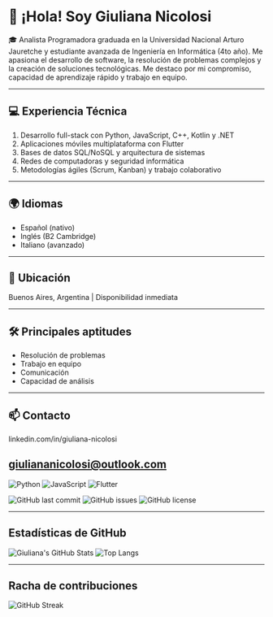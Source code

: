 # 👋 ¡Hola! Soy Giuliana Nicolosi

🎓 Analista Programadora graduada en la Universidad Nacional Arturo Jauretche y estudiante avanzada de Ingeniería en Informática (4to año). Me apasiona el desarrollo de software, la resolución de problemas complejos y la creación de soluciones tecnológicas. Me destaco por mi compromiso, capacidad de aprendizaje rápido y trabajo en equipo.

---

## 💻 Experiencia Técnica

1. Desarrollo full-stack con Python, JavaScript, C++, Kotlin y .NET  
2. Aplicaciones móviles multiplataforma con Flutter  
3. Bases de datos SQL/NoSQL y arquitectura de sistemas  
4. Redes de computadoras y seguridad informática  
5. Metodologías ágiles (Scrum, Kanban) y trabajo colaborativo  

---

## 🌍 Idiomas

- Español (nativo)  
- Inglés (B2 Cambridge)  
- Italiano (avanzado)  

---

## 📍 Ubicación

Buenos Aires, Argentina | Disponibilidad inmediata  

---

## 🛠️ Principales aptitudes

- Resolución de problemas  
- Trabajo en equipo  
- Comunicación  
- Capacidad de análisis  

---

## 📫 Contacto

linkedin.com/in/giuliana-nicolosi

giuliananicolosi@outlook.com
---
![Python](https://img.shields.io/badge/-Python-3776AB?style=for-the-badge&logo=python&logoColor=white)
![JavaScript](https://img.shields.io/badge/-JavaScript-F7DF1E?style=for-the-badge&logo=javascript&logoColor=black)
![Flutter](https://img.shields.io/badge/-Flutter-02569B?style=for-the-badge&logo=flutter&logoColor=white)

![GitHub last commit](https://img.shields.io/github/last-commit/NicolosiGiuliana/NicolosiGiuliana?style=for-the-badge)
![GitHub issues](https://img.shields.io/github/issues/NicolosiGiuliana/NicolosiGiuliana?style=for-the-badge)
![GitHub license](https://img.shields.io/github/license/NicolosiGiuliana/NicolosiGiuliana?style=for-the-badge)

---

## Estadísticas de GitHub

![Giuliana's GitHub Stats](https://github-readme-stats.vercel.app/api?username=NicolosiGiuliana&show_icons=true&theme=dark)
![Top Langs](https://github-readme-stats.vercel.app/api/top-langs/?username=NicolosiGiuliana&layout=compact&theme=dark)

---

## Racha de contribuciones

![GitHub Streak](https://github-readme-streak-stats.herokuapp.com/?user=NicolosiGiuliana&theme=dark)
